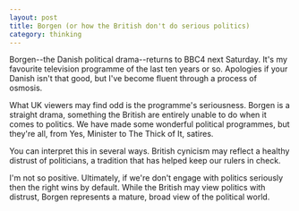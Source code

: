 ```yaml
---
layout: post
title: Borgen (or how the British don't do serious politics)
category: thinking
---
```


Borgen--the Danish political drama--returns to BBC4 next Saturday. It's my favourite television programme of the last ten years or so. Apologies if your Danish isn't that good, but I've become fluent through a process of osmosis.

What UK viewers may find odd is the programme's seriousness. Borgen is a straight drama, something the British are entirely unable to do when it comes to politics. We have made some wonderful political programmes, but they're all, from Yes, Minister to The Thick of It, satires.

You can interpret this in several ways. British cynicism may reflect a healthy distrust of politicians, a tradition that has helped keep our rulers in check.

I'm not so positive. Ultimately, if we're don't engage with politics seriously then the right wins by default. While the British may view politics with distrust, Borgen represents a mature, broad view of the political world.

